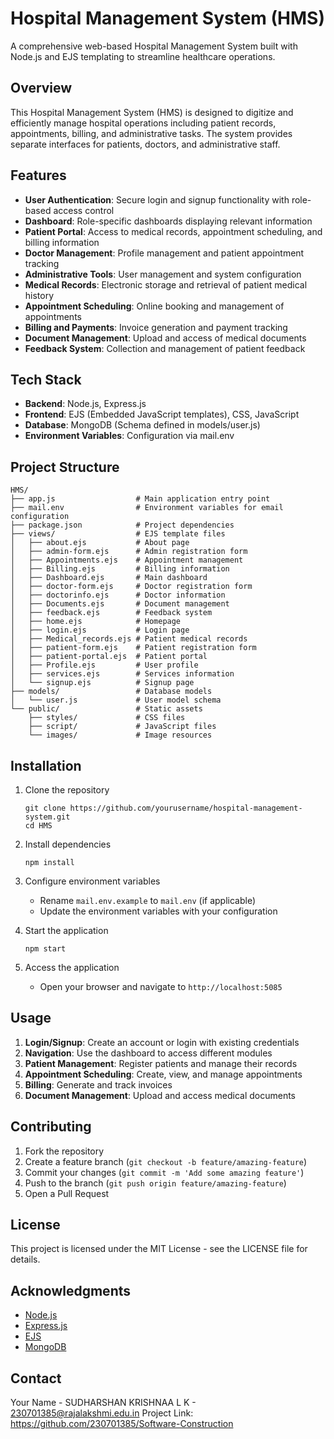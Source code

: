 # Hospital Management System (HMS)

A comprehensive web-based Hospital Management System built with Node.js and EJS templating to streamline healthcare operations.

## Overview

This Hospital Management System (HMS) is designed to digitize and efficiently manage hospital operations including patient records, appointments, billing, and administrative tasks. The system provides separate interfaces for patients, doctors, and administrative staff.

## Features

- **User Authentication**: Secure login and signup functionality with role-based access control
- **Dashboard**: Role-specific dashboards displaying relevant information
- **Patient Portal**: Access to medical records, appointment scheduling, and billing information
- **Doctor Management**: Profile management and patient appointment tracking
- **Administrative Tools**: User management and system configuration
- **Medical Records**: Electronic storage and retrieval of patient medical history
- **Appointment Scheduling**: Online booking and management of appointments
- **Billing and Payments**: Invoice generation and payment tracking
- **Document Management**: Upload and access of medical documents
- **Feedback System**: Collection and management of patient feedback

## Tech Stack

- **Backend**: Node.js, Express.js
- **Frontend**: EJS (Embedded JavaScript templates), CSS, JavaScript
- **Database**: MongoDB (Schema defined in models/user.js)
- **Environment Variables**: Configuration via mail.env

## Project Structure

```
HMS/
├── app.js                  # Main application entry point
├── mail.env                # Environment variables for email configuration
├── package.json            # Project dependencies
├── views/                  # EJS template files
│   ├── about.ejs           # About page
│   ├── admin-form.ejs      # Admin registration form
│   ├── Appointments.ejs    # Appointment management
│   ├── Billing.ejs         # Billing information
│   ├── Dashboard.ejs       # Main dashboard
│   ├── doctor-form.ejs     # Doctor registration form
│   ├── doctorinfo.ejs      # Doctor information
│   ├── Documents.ejs       # Document management
│   ├── feedback.ejs        # Feedback system
│   ├── home.ejs            # Homepage
│   ├── login.ejs           # Login page
│   ├── Medical_records.ejs # Patient medical records
│   ├── patient-form.ejs    # Patient registration form
│   ├── patient-portal.ejs  # Patient portal
│   ├── Profile.ejs         # User profile
│   ├── services.ejs        # Services information
│   └── signup.ejs          # Signup page
├── models/                 # Database models
│   └── user.js             # User model schema
└── public/                 # Static assets
    ├── styles/             # CSS files
    ├── script/             # JavaScript files
    └── images/             # Image resources
```

## Installation

1. Clone the repository
   ```
   git clone https://github.com/yourusername/hospital-management-system.git
   cd HMS
   ```

2. Install dependencies
   ```
   npm install
   ```

3. Configure environment variables
   - Rename `mail.env.example` to `mail.env` (if applicable)
   - Update the environment variables with your configuration

4. Start the application
   ```
   npm start
   ```

5. Access the application
   - Open your browser and navigate to `http://localhost:5085`

## Usage

1. **Login/Signup**: Create an account or login with existing credentials
2. **Navigation**: Use the dashboard to access different modules
3. **Patient Management**: Register patients and manage their records
4. **Appointment Scheduling**: Create, view, and manage appointments
5. **Billing**: Generate and track invoices
6. **Document Management**: Upload and access medical documents

## Contributing

1. Fork the repository
2. Create a feature branch (`git checkout -b feature/amazing-feature`)
3. Commit your changes (`git commit -m 'Add some amazing feature'`)
4. Push to the branch (`git push origin feature/amazing-feature`)
5. Open a Pull Request

## License

This project is licensed under the MIT License - see the LICENSE file for details.

## Acknowledgments

- [Node.js](https://nodejs.org/)
- [Express.js](https://expressjs.com/)
- [EJS](https://ejs.co/)
- [MongoDB](https://www.mongodb.com/)

## Contact

Your Name - SUDHARSHAN KRISHNAA L K - 230701385@rajalakshmi.edu.in
Project Link: https://github.com/230701385/Software-Construction
